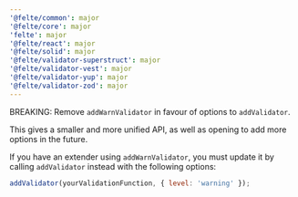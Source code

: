```yaml
---
'@felte/common': major
'@felte/core': major
'felte': major
'@felte/react': major
'@felte/solid': major
'@felte/validator-superstruct': major
'@felte/validator-vest': major
'@felte/validator-yup': major
'@felte/validator-zod': major
---
```


BREAKING: Remove `addWarnValidator` in favour of options to `addValidator`.

This gives a smaller and more unified API, as well as opening to add more options in the future.

If you have an extender using `addWarnValidator`, you must update it by calling `addValidator` instead with the following options:

```javascript
addValidator(yourValidationFunction, { level: 'warning' });
```
